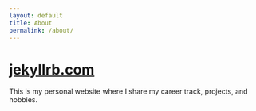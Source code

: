 ```yaml
---
layout: default
title: About
permalink: /about/
---
```

# [jekyllrb.com](https://jekyllrb.com/)

This is my personal website where I share my career track, projects, and hobbies.

